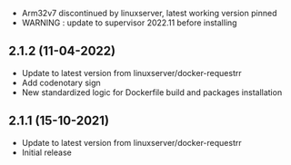 - Arm32v7 discontinued by linuxserver, latest working version pinned
- WARNING : update to supervisor 2022.11 before installing

## 2.1.2 (11-04-2022)

- Update to latest version from linuxserver/docker-requestrr
- Add codenotary sign
- New standardized logic for Dockerfile build and packages installation

## 2.1.1 (15-10-2021)

- Update to latest version from linuxserver/docker-requestrr
- Initial release
